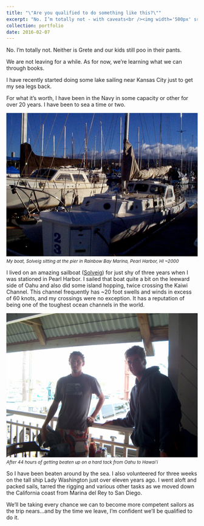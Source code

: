 ```yaml
---
title: "\"Are you qualified to do something like this?\""
excerpt: "No. I’m totally not - with caveats<br /><img width='500px' src='/images/sailing-blog/solveig.jpeg' alt='Solveig' />"
collection: portfolio
date: 2016-02-07
---
```


No. I’m totally not. Neither is Grete and our kids still poo in their pants.

We are not leaving for a while. As for now, we’re learning what we can through books.

I have recently started doing some lake sailing near Kansas City just to get my sea legs back.

For what it’s worth, I have been in the Navy in some capacity or other for over 20 years. I have been to sea a time or two.

![Solveig](/images/sailing-blog/solveig.jpeg)
<br /><small><em>My boat, Solveig sitting at the pier in Rainbow Bay Marina, Pearl Harbor, HI ~2000</em></small>

I lived on an amazing sailboat ([Solveig](https://en.wikipedia.org/wiki/1953_Sydney_to_Hobart_Yacht_Race)) for just shy of three years when I was stationed in Pearl Harbor. I sailed that boat quite a bit on the leeward side of Oahu and also did some island hopping, twice crossing the Kaiwi Channel. This channel frequently has ~20 foot swells and winds in excess of 60 knots, and my crossings were no exception. It has a reputation of being one of the toughest ocean channels in the world.

![After 44 hours of getting beaten up on a hard tack from Oahu to Hawai’i](/images/sailing-blog/me-and-randy.jpeg)
<br /><small><em>After 44 hours of getting beaten up on a hard tack from Oahu to Hawai’i</em></small>

So I have been beaten around by the sea. I also volunteered for three weeks on the tall ship Lady Washington just over eleven years ago. I went aloft and packed sails, tarred the rigging and various other tasks as we moved down the California coast from Marina del Rey to San Diego.

We’ll be taking every chance we can to become more competent sailors as the trip nears…and by the time we leave, I’m confident we’ll be qualified to do it.
